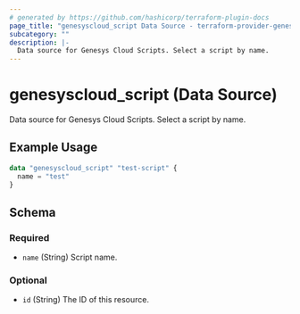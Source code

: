 ```yaml
---
# generated by https://github.com/hashicorp/terraform-plugin-docs
page_title: "genesyscloud_script Data Source - terraform-provider-genesyscloud"
subcategory: ""
description: |-
  Data source for Genesys Cloud Scripts. Select a script by name.
---
```


# genesyscloud_script (Data Source)

Data source for Genesys Cloud Scripts. Select a script by name.

## Example Usage

```terraform
data "genesyscloud_script" "test-script" {
  name = "test"
}
```

<!-- schema generated by tfplugindocs -->
## Schema

### Required

- `name` (String) Script name.

### Optional

- `id` (String) The ID of this resource.


